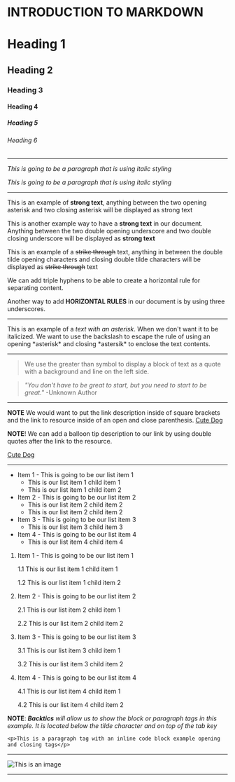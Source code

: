 # INTRODUCTION TO MARKDOWN

<!--HEADING-->
# Heading 1
## Heading 2
### Heading 3
#### Heading 4
##### Heading 5
###### Heading 6

---

<!--Italics-->

_This is going to be a paragraph that is using italic styling_

*This is going to be a paragraph that is using italic styling*

---

<!--Strong-->
This is an example of **strong text**, anything between the two opening asterisk and two closing asterisk will be displayed as strong text

This is another example way to have a __strong text__ in our document. Anything between the two double opening underscore and two double closing underscore will be displayed as __strong text__

<!--Strike Through-->
This is an example of a ~~strike through~~ text, anything in between the double tilde opening characters and closing double tilde characters will be displayed as ~~strike through~~ text

<!--Horizontal Rule-->

We can add triple hyphens to be able to create a horizontal rule for separating content.

Another way to add __HORIZONTAL RULES__ in our document is by using three underscores.

___

<!--ESCAPE Character Rule using Backslash-->

This is an example of a *text with an asterisk*. When we don't want it to be italicized. We want to use the backslash to escape the rule of using an opening \*asterisk* and closing \*astersik* to enclose the text contents.

___

<!--Blockquote Rule-->

> We use the greater than symbol to display a block of text as a quote with a background and line on the left side.

> *"You don't have to be great to start, but you need to start to be great."* -Unknown Author


---

<!Link Rule-->

**NOTE** We would want to put the link description inside of square brackets and the link to resource inside of an open and close parenthesis. 
[Cute Dog](https://images.pexels.com/photos/5122188/pexels-photo-5122188.jpeg?auto=compress&cs=tinysrgb&w=1260&h=750&dpr=1)

__NOTE__! We can add a balloon tip description to our link by using double quotes after the link to the resource.

[Cute Dog](https://images.pexels.com/photos/5122188/pexels-photo-5122188.jpeg?auto=compress&cs=tinysrgb&w=1260&h=750&dpr=1/ "This is a Pexel Photo")

___

<!--List Item Rules-->

<!--UNORDERED LISTS-->

* Item 1 - This is going to be our list item 1
  * This is our list item 1 child item 1
  * This is our list item 1 child item 2
* Item 2 - This is going to be our list item 2
  * This is our list item 2 child item 2
  * This is our list item 2 child item 2
* Item 3 - This is going to be our list item 3
  * This is our list item 3 child item 3
* Item 4 - This is going to be our list item 4
  * This is our list item 4 child item 4
 
<!--ORDERED LISTS-->

1. Item 1 - This is going to be our list item 1
   
    1.1 This is our list item 1 child item 1
   
    1.2 This is our list item 1 child item 2
   
2. Item 2 - This is going to be our list item 2
   
    2.1 This is our list item 2 child item 1

    2.2 This is our list item 2 child item 2
  
3. Item 3 - This is going to be our list item 3
   
    3.1 This is our list item 3 child item 1

    3.2 This is our list item 3 child item 2
    
4. Item 4 - This is going to be our list item 4
   
    4.1 This is our list item 4 child item 1

    4.2 This is our list item 4 child item 2


<!--Code Block Inline Example Rule-->

**NOTE**: *__Backtics__ will allow us to show the block or paragraph tags in this example. It is located below the tilde character and on top of the tab key*

`<p>This is a paragraph tag with an inline code block example opening and closing tags</p> `

---

<!--IMAGE rule-->


![This is an image](https://images.pexels.com/photos/911806/pexels-photo-911806.jpeg?auto=compress&cs=tinysrgb&w=1260&h=750&dpr=1 "Link to a dog image")

---
